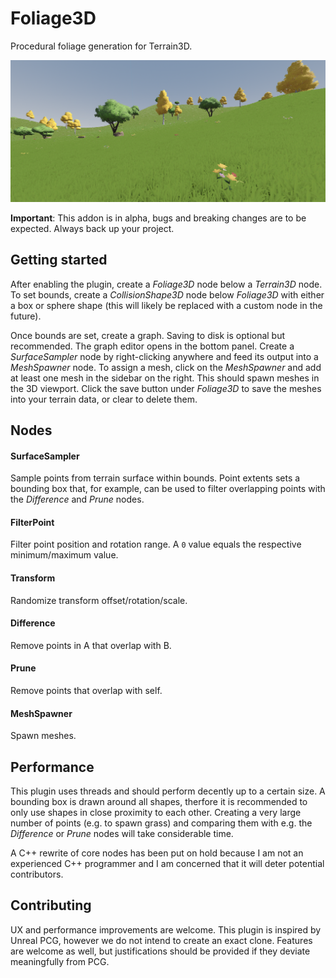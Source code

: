 # Foliage3D

Procedural foliage generation for Terrain3D.

![](./screenshot.png)

**Important**: This addon is in alpha, bugs and breaking changes are to be expected. Always back up your project.

## Getting started

After enabling the plugin, create a *Foliage3D* node below a *Terrain3D* node.
To set bounds, create a *CollisionShape3D* node below *Foliage3D* with either a box or sphere shape
(this will likely be replaced with a custom node in the future).

Once bounds are set, create a graph. Saving to disk is optional but recommended. The graph editor opens in the bottom panel.
Create a *SurfaceSampler* node by right-clicking anywhere and feed its
output into a *MeshSpawner* node. To assign a mesh, click on the *MeshSpawner* and add at least one mesh in the sidebar on the right.
This should spawn meshes in the 3D viewport. Click the save button under *Foliage3D* to save the meshes into your terrain data, or clear to delete them.

## Nodes

#### SurfaceSampler

Sample points from terrain surface within bounds. Point extents sets a bounding box that, for example, can be used to filter overlapping points with the *Difference* and *Prune* nodes.

#### FilterPoint

Filter point position and rotation range. A `0` value equals the respective minimum/maximum value.

#### Transform

Randomize transform offset/rotation/scale.

#### Difference

Remove points in A that overlap with B.

#### Prune

Remove points that overlap with self.

#### MeshSpawner

Spawn meshes.

## Performance

This plugin uses threads and should perform decently up to a certain size.
A bounding box is drawn around all shapes, therfore it is recommended to only use shapes in close proximity to each other.
Creating a very large number of points (e.g. to spawn grass) and comparing them with e.g. the *Difference* or *Prune* nodes will take considerable time.

A C++ rewrite of core nodes has been put on hold because I am not an experienced C++ programmer
and I am concerned that it will deter potential contributors.


## Contributing

UX and performance improvements are welcome. This plugin is inspired by Unreal PCG,
however we do not intend to create an exact clone. Features are welcome as well,
but justifications should be provided if they deviate meaningfully from PCG.

